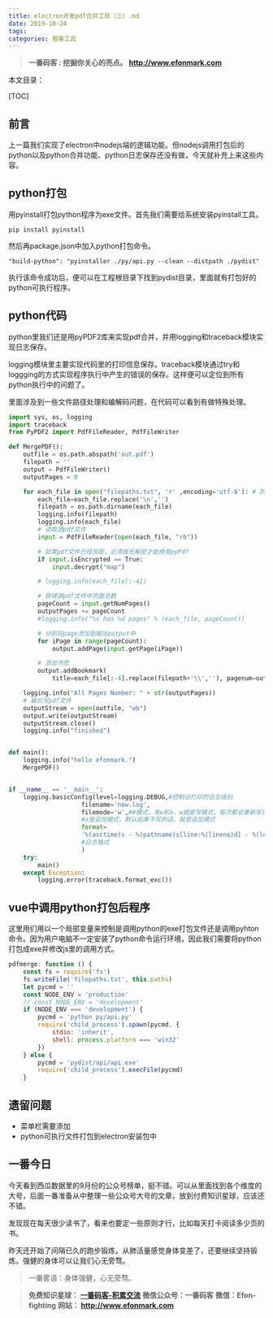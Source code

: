 ```yaml
---
title: electron开发pdf合并工具（三）.md
date: 2019-10-24
tags: 
categories: 极客工具
---
```


> **一番码客 : 挖掘你关心的亮点。**
> **http://www.efonmark.com**

本文目录：

[TOC]

## 前言

上一篇我们实现了electron中nodejs端的逻辑功能。但nodejs调用打包后的python以及python合并功能、python日志保存还没有做，今天就补充上来这些内容。

<!-- more -->

## python打包

用pyinstall打包python程序为exe文件。首先我们需要给系统安装pyinstall工具。

```
pip install pyinstall
```

然后再package.json中加入python打包命令。

```
"build-python": "pyinstaller ./py/api.py --clean --distpath ./pydist"
```

执行该命令成功后，便可以在工程根目录下找到pydist目录，里面就有打包好的python可执行程序。

## python代码

python里我们还是用pyPDF2库来实现pdf合并，并用logging和traceback模块实现日志保存。

logging模块里主要实现代码里的打印信息保存。traceback模块通过try和loggging的方式实现程序执行中产生的错误的保存。这样便可以定位到所有python执行中的问题了。

里面涉及到一些文件路径处理和编解码问题，在代码可以看到有做特殊处理。

```python
import sys, os, logging
import traceback
from PyPDF2 import PdfFileReader, PdfFileWriter

def MergePDF():
    outfile = os.path.abspath('out.pdf')
    filepath = ''
    output = PdfFileWriter()
    outputPages = 0

    for each_file in open("filepaths.txt", 'r' ,encoding='utf-8'): # 防止gtk解码问题
        each_file=each_file.replace('\n','')
        filepath = os.path.dirname(each_file)
        logging.info(filepath)
        logging.info(each_file)
        # 读取源pdf文件
        input = PdfFileReader(open(each_file, "rb"))

        # 如果pdf文件已经加密，必须首先解密才能使用pyPdf
        if input.isEncrypted == True:
            input.decrypt("map")

        # logging.info(each_file[:-4])

        # 获得源pdf文件中页面总数
        pageCount = input.getNumPages()
        outputPages += pageCount
        #logging.info("%s has %d pages" % (each_file, pageCount))

        # 分别将page添加到输出output中
        for iPage in range(pageCount):
            output.addPage(input.getPage(iPage))

        # 添加书签
        output.addBookmark(
            title=each_file[:-4].replace(filepath+'\\',''), pagenum=outputPages - pageCount)

    logging.info("All Pages Number: " + str(outputPages))
    # 最后写pdf文件
    outputStream = open(outfile, "wb")
    output.write(outputStream)
    outputStream.close()
    logging.info("finished")


def main():
    logging.info("hello efonmark.")
    MergePDF()


if __name__ == '__main__':
    logging.basicConfig(level=logging.DEBUG,#控制台打印的日志级别
                    filename='new.log',
                    filemode='w',##模式，有w和a，w就是写模式，每次都会重新写日志，覆盖之前的日志
                    #a是追加模式，默认如果不写的话，就是追加模式
                    format=
                    '%(asctime)s - %(pathname)s[line:%(lineno)d] - %(levelname)s: %(message)s'
                    #日志格式
                    )
    try:
        main()
    except Exception:
        logging.error(traceback.format_exc()) 
```

## vue中调用python打包后程序

这里用们用以一个局部变量来控制是调用python的exe打包文件还是调用pyhton命令。因为用户电脑不一定安装了python命令运行环境，因此我们需要将python打包成exe并修改js里的调用方式。

```js
pdfmerge: function () {
    const fs = require('fs')
    fs.writeFile('filepaths.txt', this.paths)
    let pycmd = ''
    const NODE_ENV = 'production'
    // const NODE_ENV = 'development'
    if (NODE_ENV === 'development') {
        pycmd = 'python py/api.py'
        require('child_process').spawn(pycmd, {
            stdio: 'inherit',
            shell: process.platform === 'win32'
        })
    } else {
        pycmd = 'pydist/api/api.exe'
        require('child_process').execFile(pycmd)
    }
```

## 遗留问题

* 菜单栏需要添加
* python可执行文件打包到electron安装包中

## 一番今日

今天看到西瓜数据里的9月份的公众号榜单，挺不错。可以从里面找到各个维度的大号，后面一番准备从中整理一些公众号大号的文章，放到付费知识星球，应该还不错。

发现现在每天很少读书了，看来也要定一些原则才行，比如每天打卡阅读多少页的书。

昨天还开始了间隔已久的跑步锻炼，从肺活量感觉身体变差了，还要继续坚持锻炼。强健的身体可以让我们心无旁骛。

> 一番雾语：身体强健，心无旁骛。



> **免费知识星球： [一番码客-积累交流]([wwww](https://t.zsxq.com/NRVBURr))**
> **微信公众号：一番码客**
> **微信：Efon-fighting**
> **网站： http://www.efonmark.com**
